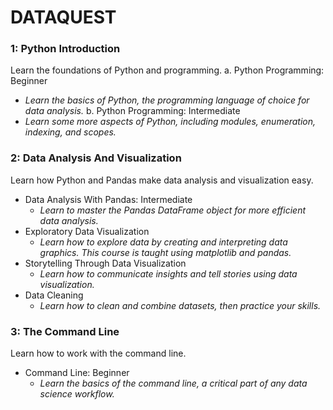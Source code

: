 # DATAQUEST

### 1: Python Introduction 
Learn the foundations of Python and programming.
a. Python Programming: Beginner
  * _Learn the basics of Python, the programming language of choice for data analysis._
b. Python Programming: Intermediate
  * _Learn some more aspects of Python, including modules, enumeration, indexing, and scopes._

### 2: Data Analysis And Visualization 
Learn how Python and Pandas make data analysis and visualization easy.
* Data Analysis With Pandas: Intermediate
  * _Learn to master the Pandas DataFrame object for more efficient data analysis._
* Exploratory Data Visualization
  * _Learn how to explore data by creating and interpreting data graphics. This course is taught using matplotlib and pandas._
* Storytelling Through Data Visualization
  * _Learn how to communicate insights and tell stories using data visualization._
* Data Cleaning
  * _Learn how to clean and combine datasets, then practice your skills._

### 3: The Command Line 
Learn how to work with the command line.
* Command Line: Beginner
  * _Learn the basics of the command line, a critical part of any data science workflow._
